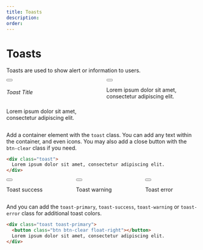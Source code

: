 ```yaml
---
title: Toasts
description: 
order: 
---
```


# Toasts

Toasts are used to show alert or information to users.

<div class="vp-raw docs-demo columns">
  <div class="column col-9 col-sm-12">
    <div class="toast">
      <button class="btn btn-clear float-right"></button>
      <h6>Toast Title</h6>
      <p>Lorem ipsum dolor sit amet, consectetur adipiscing elit.</p>
    </div>
  </div>
  <div class="column col-9 col-sm-12">
    <div class="toast toast-primary">
      <button class="btn btn-clear float-right"></button>
      <p>Lorem ipsum dolor sit amet, consectetur adipiscing elit.</p>
    </div>
  </div>
</div>

Add a container element with the `toast` class. You can add any text within the container, and even icons. You may also add a close button with the `btn-clear` class if you need.

```html
<div class="toast">
  Lorem ipsum dolor sit amet, consectetur adipiscing elit.
</div>
```

<div class="vp-raw docs-demo columns">
  <div class="column col-sm-12">
    <div class="toast toast-success">
      <button class="btn btn-clear float-right"></button>
      <p>Toast success</p>
    </div>
  </div>
  <div class="column col-sm-12">
    <div class="toast toast-warning">
      <button class="btn btn-clear float-right"></button>
      <p>Toast warning</p>
    </div>
  </div>
  <div class="column col-sm-12">
    <div class="toast toast-error">
      <button class="btn btn-clear float-right"></button>
      <p>Toast error</p>
    </div>
  </div>
</div>

And you can add the `toast-primary`, `toast-success`, `toast-warning` or `toast-error` class for additional toast colors.

```html
<div class="toast toast-primary">
  <button class="btn btn-clear float-right"></button>
  Lorem ipsum dolor sit amet, consectetur adipiscing elit.
</div>
```

<!-- @see https://github.com/spectre-org/spectre-docs/issues/17 -->
